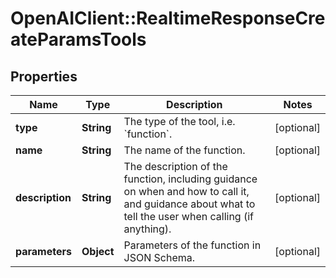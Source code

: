 # OpenAIClient::RealtimeResponseCreateParamsTools

## Properties
Name | Type | Description | Notes
------------ | ------------- | ------------- | -------------
**type** | **String** | The type of the tool, i.e. &#x60;function&#x60;. | [optional] 
**name** | **String** | The name of the function. | [optional] 
**description** | **String** | The description of the function, including guidance on when and how  to call it, and guidance about what to tell the user when calling  (if anything).  | [optional] 
**parameters** | **Object** | Parameters of the function in JSON Schema. | [optional] 


